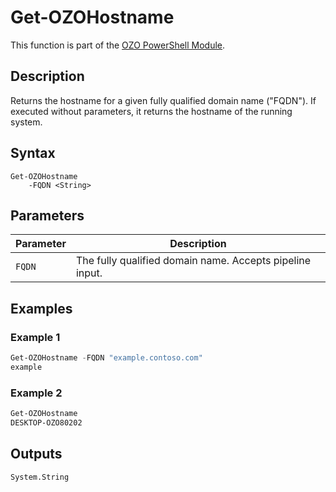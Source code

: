 # Get-OZOHostname
This function is part of the [OZO PowerShell Module](https://github.com/onezeroone-dev/OZO-PowerShell-Module/blob/main/README.md).

## Description
Returns the hostname for a given fully qualified domain name ("FQDN"). If executed without parameters, it returns the hostname of the running system.

## Syntax
```
Get-OZOHostname
    -FQDN <String>
```

## Parameters
|Parameter|Description|
|---------|-----------|
|`FQDN`|The fully qualified domain name. Accepts pipeline input.|

## Examples

### Example 1
```powershell
Get-OZOHostname -FQDN "example.contoso.com"
example
```

### Example 2
```powershell
Get-OZOHostname
DESKTOP-OZO80202
```

## Outputs
`System.String`
